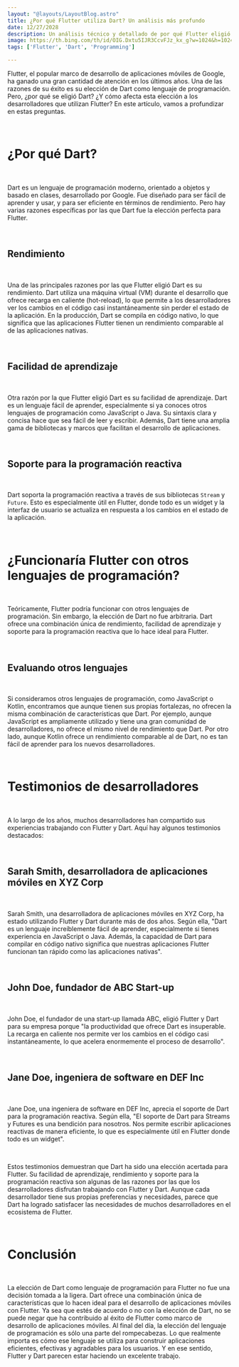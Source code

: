 ```yaml
---
layout: "@layouts/LayoutBlog.astro"
title: ¿Por qué Flutter utiliza Dart? Un análisis más profundo
date: 12/27/2028
description: Un análisis técnico y detallado de por qué Flutter eligió Dart como su lenguaje de programación.
image: https://th.bing.com/th/id/OIG.Dxtu5IJR3CcvFJz_kx_g?w=1024&h=1024&rs=1&pid=ImgDetMain
tags: ['Flutter', 'Dart', 'Programming']

---
```


Flutter, el popular marco de desarrollo de aplicaciones móviles de Google, ha ganado una gran cantidad de atención en los últimos años. Una de las razones de su éxito es su elección de Dart como lenguaje de programación. Pero, ¿por qué se eligió Dart? ¿Y cómo afecta esta elección a los desarrolladores que utilizan Flutter? En este artículo, vamos a profundizar en estas preguntas.

<br>

# ¿Por qué Dart?
 
<br>

Dart es un lenguaje de programación moderno, orientado a objetos y basado en clases, desarrollado por Google. Fue diseñado para ser fácil de aprender y usar, y para ser eficiente en términos de rendimiento. Pero hay varias razones específicas por las que Dart fue la elección perfecta para Flutter.

<br>

## Rendimiento

<br>

Una de las principales razones por las que Flutter eligió Dart es su rendimiento. Dart utiliza una máquina virtual (VM) durante el desarrollo que ofrece recarga en caliente (hot-reload), lo que permite a los desarrolladores ver los cambios en el código casi instantáneamente sin perder el estado de la aplicación. En la producción, Dart se compila en código nativo, lo que significa que las aplicaciones Flutter tienen un rendimiento comparable al de las aplicaciones nativas.

<br>

## Facilidad de aprendizaje

<br>

Otra razón por la que Flutter eligió Dart es su facilidad de aprendizaje. Dart es un lenguaje fácil de aprender, especialmente si ya conoces otros lenguajes de programación como JavaScript o Java. Su sintaxis clara y concisa hace que sea fácil de leer y escribir. Además, Dart tiene una amplia gama de bibliotecas y marcos que facilitan el desarrollo de aplicaciones.

<br>

## Soporte para la programación reactiva

<br>

Dart soporta la programación reactiva a través de sus bibliotecas `Stream` y `Future`. Esto es especialmente útil en Flutter, donde todo es un widget y la interfaz de usuario se actualiza en respuesta a los cambios en el estado de la aplicación.

<br>

# ¿Funcionaría Flutter con otros lenguajes de programación?

<br>

Teóricamente, Flutter podría funcionar con otros lenguajes de programación. Sin embargo, la elección de Dart no fue arbitraria. Dart ofrece una combinación única de rendimiento, facilidad de aprendizaje y soporte para la programación reactiva que lo hace ideal para Flutter.

<br>

## Evaluando otros lenguajes

<br>

Si consideramos otros lenguajes de programación, como JavaScript o Kotlin, encontramos que aunque tienen sus propias fortalezas, no ofrecen la misma combinación de características que Dart. Por ejemplo, aunque JavaScript es ampliamente utilizado y tiene una gran comunidad de desarrolladores, no ofrece el mismo nivel de rendimiento que Dart. Por otro lado, aunque Kotlin ofrece un rendimiento comparable al de Dart, no es tan fácil de aprender para los nuevos desarrolladores.

<br>

# Testimonios de desarrolladores

<br>

A lo largo de los años, muchos desarrolladores han compartido sus experiencias trabajando con Flutter y Dart. Aquí hay algunos testimonios destacados:

<br>

## Sarah Smith, desarrolladora de aplicaciones móviles en XYZ Corp

<br>

Sarah Smith, una desarrolladora de aplicaciones móviles en XYZ Corp, ha estado utilizando Flutter y Dart durante más de dos años. Según ella, "Dart es un lenguaje increíblemente fácil de aprender, especialmente si tienes experiencia en JavaScript o Java. Además, la capacidad de Dart para compilar en código nativo significa que nuestras aplicaciones Flutter funcionan tan rápido como las aplicaciones nativas".

<br>

## John Doe, fundador de ABC Start-up

<br>

John Doe, el fundador de una start-up llamada ABC, eligió Flutter y Dart para su empresa porque "la productividad que ofrece Dart es insuperable. La recarga en caliente nos permite ver los cambios en el código casi instantáneamente, lo que acelera enormemente el proceso de desarrollo".

<br>

## Jane Doe, ingeniera de software en DEF Inc

<br>

Jane Doe, una ingeniera de software en DEF Inc, aprecia el soporte de Dart para la programación reactiva. Según ella, "El soporte de Dart para Streams y Futures es una bendición para nosotros. Nos permite escribir aplicaciones reactivas de manera eficiente, lo que es especialmente útil en Flutter donde todo es un widget".

<br>

Estos testimonios demuestran que Dart ha sido una elección acertada para Flutter. Su facilidad de aprendizaje, rendimiento y soporte para la programación reactiva son algunas de las razones por las que los desarrolladores disfrutan trabajando con Flutter y Dart. Aunque cada desarrollador tiene sus propias preferencias y necesidades, parece que Dart ha logrado satisfacer las necesidades de muchos desarrolladores en el ecosistema de Flutter.

<br>

# Conclusión

<br>

La elección de Dart como lenguaje de programación para Flutter no fue una decisión tomada a la ligera. Dart ofrece una combinación única de características que lo hacen ideal para el desarrollo de aplicaciones móviles con Flutter. Ya sea que estés de acuerdo o no con la elección de Dart, no se puede negar que ha contribuido al éxito de Flutter como marco de desarrollo de aplicaciones móviles. Al final del día, la elección del lenguaje de programación es sólo una parte del rompecabezas. Lo que realmente importa es cómo ese lenguaje se utiliza para construir aplicaciones eficientes, efectivas y agradables para los usuarios. Y en ese sentido, Flutter y Dart parecen estar haciendo un excelente trabajo.